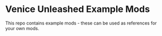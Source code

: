 # Venice Unleashed Example Mods

This repo contains example mods - these can be used as references for your own mods.
